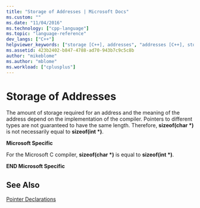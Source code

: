 ```yaml
---
title: "Storage of Addresses | Microsoft Docs"
ms.custom: ""
ms.date: "11/04/2016"
ms.technology: ["cpp-language"]
ms.topic: "language-reference"
dev_langs: ["C++"]
helpviewer_keywords: ["storage [C++], addresses", "addresses [C++], storage of"]
ms.assetid: 423b2402-b847-4788-ad70-943b7c9c5c8b
author: "mikeblome"
ms.author: "mblome"
ms.workload: ["cplusplus"]
---
```

# Storage of Addresses
The amount of storage required for an address and the meaning of the address depend on the implementation of the compiler. Pointers to different types are not guaranteed to have the same length. Therefore, **sizeof(char \*)** is not necessarily equal to **sizeof(int \*)**.  
  
 **Microsoft Specific**  
  
 For the Microsoft C compiler, **sizeof(char \*)** is equal to **sizeof(int \*)**.  
  
 **END Microsoft Specific**  
  
## See Also  
 [Pointer Declarations](../c-language/pointer-declarations.md)